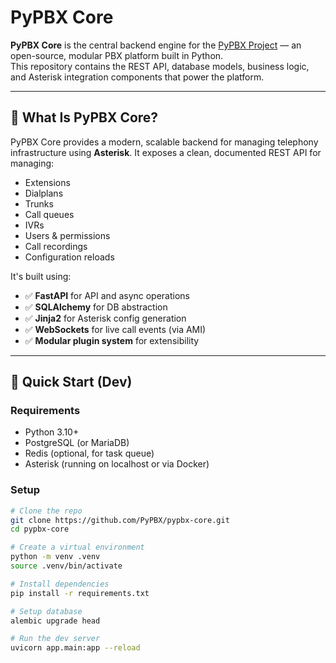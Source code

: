 # PyPBX Core

**PyPBX Core** is the central backend engine for the [PyPBX Project](https://github.com/PyPBX) — an open-source, modular PBX platform built in Python.  
This repository contains the REST API, database models, business logic, and Asterisk integration components that power the platform.

---

## 🧩 What Is PyPBX Core?

PyPBX Core provides a modern, scalable backend for managing telephony infrastructure using **Asterisk**. It exposes a clean, documented REST API for managing:

- Extensions
- Dialplans
- Trunks
- Call queues
- IVRs
- Users & permissions
- Call recordings
- Configuration reloads

It's built using:

- ✅ **FastAPI** for API and async operations
- ✅ **SQLAlchemy** for DB abstraction
- ✅ **Jinja2** for Asterisk config generation
- ✅ **WebSockets** for live call events (via AMI)
- ✅ **Modular plugin system** for extensibility

---

## 🚀 Quick Start (Dev)

### Requirements
- Python 3.10+
- PostgreSQL (or MariaDB)
- Redis (optional, for task queue)
- Asterisk (running on localhost or via Docker)

### Setup

```bash
# Clone the repo
git clone https://github.com/PyPBX/pypbx-core.git
cd pypbx-core

# Create a virtual environment
python -m venv .venv
source .venv/bin/activate

# Install dependencies
pip install -r requirements.txt

# Setup database
alembic upgrade head

# Run the dev server
uvicorn app.main:app --reload
